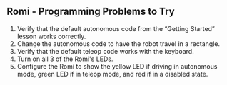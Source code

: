 ## Romi - Programming Problems to Try

1. Verify that the default autonomous code from the “Getting Started” lesson works correctly.
2. Change the autonomous code to have the robot travel in a rectangle.
3. Verify that the default teleop code works with the keyboard.
4. Turn on all 3 of the Romi's LEDs.
5. Configure the Romi to show the yellow LED if driving in autonomous mode, green LED if in teleop mode, and red if in a disabled state.
